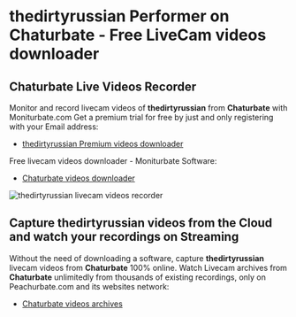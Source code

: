 # thedirtyrussian Performer on Chaturbate - Free LiveCam videos downloader

## Chaturbate Live Videos Recorder

Monitor and record livecam videos of **thedirtyrussian** from **Chaturbate** with Moniturbate.com
Get a premium trial for free by just and only registering with your Email address:
* [thedirtyrussian Premium videos downloader](https://moniturbate.com/request-demo-licence-key.html)

Free livecam videos downloader - Moniturbate Software:
* [Chaturbate videos downloader](https://moniturbate.com/moniturbate-download-software.html)

![thedirtyrussian livecam videos recorder](https://peachurnet.com/templates/moniturbate-software.png)


## Capture thedirtyrussian videos from the Cloud and watch your recordings on Streaming

Without the need of downloading a software, capture **thedirtyrussian** livecam videos from **Chaturbate** 100% online.
Watch Livecam archives from **Chaturbate** unlimitedly from thousands of existing recordings, only on Peachurbate.com and its websites network:
* [Chaturbate videos archives](https://peachurnet.com/)